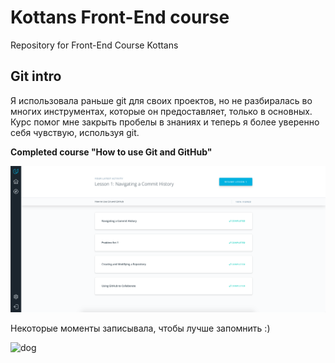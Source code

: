 # Kottans Front-End course
Repository for Front-End Course Kottans
## Git intro
Я использовала раньше git для своих проектов, но не разбиралась во многих инструментах, которые он предоставляет, только в основных.
Курс помог мне закрыть пробелы в знаниях и теперь я более уверенно себя чувствую, используя git.

**Сompleted course "How to use Git and GitHub"**

![course-screen](img/udacity.png)

Некоторые моменты записывала, чтобы лучше запомнить :)

<img src="img/dog-log" alt="dog" style="width: 300px;"/>